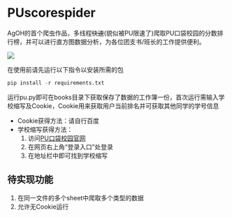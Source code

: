 # PUscorespider

AgOH的首个爬虫作品，多线程~~快速~~(貌似被PU限速了)爬取PU口袋校园的分数排行榜，并可以进行直方图数据分析，为各位团支书/班长的工作提供便利。

![](https://s3.ax1x.com/2021/01/01/rzKDkF.png)

在使用前请先运行以下指令以安装所需的包

```Python
pip install -r requirements.txt
```

运行pu.py即可在books目录下获取保存了数据的工作簿一份，首次运行需输入学校缩写及Cookie，Cookie用来获取用户当前排名并可获取其他同学的学号信息

* Cookie获得方法：请自行百度
* 学校缩写获得方法：
  1. 访问[PU口袋校园官网](http://www.pocketuni.net/)
  2. 在网页右上角“登录入口”处登录
  3. 在地址栏中即可找到学校缩写

## 待实现功能

1. 在同一文件的多个sheet中爬取多个类型的数据
2. 允许无Cookie运行
